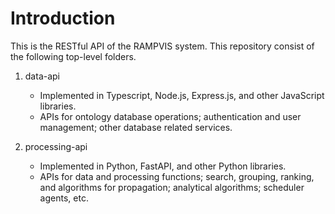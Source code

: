 # Introduction
This is the RESTful API of the RAMPVIS system. This repository consist of the following top-level folders.

1. data-api
   - Implemented in Typescript, Node.js, Express.js, and other JavaScript libraries.
   - APIs for ontology database operations; authentication and user management; other database related services.

2. processing-api
   - Implemented in Python, FastAPI, and other Python libraries.
   - APIs for data and processing functions; search, grouping, ranking, and algorithms for propagation; analytical algorithms; scheduler agents, etc.
